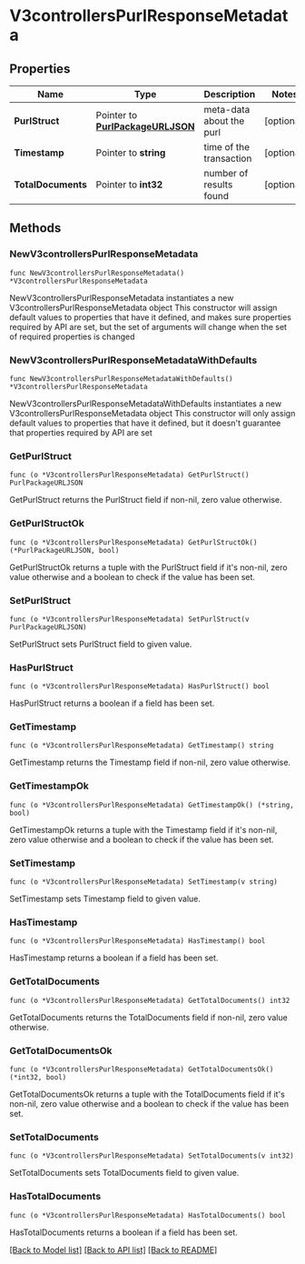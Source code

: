 # V3controllersPurlResponseMetadata

## Properties

Name | Type | Description | Notes
------------ | ------------- | ------------- | -------------
**PurlStruct** | Pointer to [**PurlPackageURLJSON**](PurlPackageURLJSON.md) | meta-data about the purl | [optional] 
**Timestamp** | Pointer to **string** | time of the transaction | [optional] 
**TotalDocuments** | Pointer to **int32** | number of results found | [optional] 

## Methods

### NewV3controllersPurlResponseMetadata

`func NewV3controllersPurlResponseMetadata() *V3controllersPurlResponseMetadata`

NewV3controllersPurlResponseMetadata instantiates a new V3controllersPurlResponseMetadata object
This constructor will assign default values to properties that have it defined,
and makes sure properties required by API are set, but the set of arguments
will change when the set of required properties is changed

### NewV3controllersPurlResponseMetadataWithDefaults

`func NewV3controllersPurlResponseMetadataWithDefaults() *V3controllersPurlResponseMetadata`

NewV3controllersPurlResponseMetadataWithDefaults instantiates a new V3controllersPurlResponseMetadata object
This constructor will only assign default values to properties that have it defined,
but it doesn't guarantee that properties required by API are set

### GetPurlStruct

`func (o *V3controllersPurlResponseMetadata) GetPurlStruct() PurlPackageURLJSON`

GetPurlStruct returns the PurlStruct field if non-nil, zero value otherwise.

### GetPurlStructOk

`func (o *V3controllersPurlResponseMetadata) GetPurlStructOk() (*PurlPackageURLJSON, bool)`

GetPurlStructOk returns a tuple with the PurlStruct field if it's non-nil, zero value otherwise
and a boolean to check if the value has been set.

### SetPurlStruct

`func (o *V3controllersPurlResponseMetadata) SetPurlStruct(v PurlPackageURLJSON)`

SetPurlStruct sets PurlStruct field to given value.

### HasPurlStruct

`func (o *V3controllersPurlResponseMetadata) HasPurlStruct() bool`

HasPurlStruct returns a boolean if a field has been set.

### GetTimestamp

`func (o *V3controllersPurlResponseMetadata) GetTimestamp() string`

GetTimestamp returns the Timestamp field if non-nil, zero value otherwise.

### GetTimestampOk

`func (o *V3controllersPurlResponseMetadata) GetTimestampOk() (*string, bool)`

GetTimestampOk returns a tuple with the Timestamp field if it's non-nil, zero value otherwise
and a boolean to check if the value has been set.

### SetTimestamp

`func (o *V3controllersPurlResponseMetadata) SetTimestamp(v string)`

SetTimestamp sets Timestamp field to given value.

### HasTimestamp

`func (o *V3controllersPurlResponseMetadata) HasTimestamp() bool`

HasTimestamp returns a boolean if a field has been set.

### GetTotalDocuments

`func (o *V3controllersPurlResponseMetadata) GetTotalDocuments() int32`

GetTotalDocuments returns the TotalDocuments field if non-nil, zero value otherwise.

### GetTotalDocumentsOk

`func (o *V3controllersPurlResponseMetadata) GetTotalDocumentsOk() (*int32, bool)`

GetTotalDocumentsOk returns a tuple with the TotalDocuments field if it's non-nil, zero value otherwise
and a boolean to check if the value has been set.

### SetTotalDocuments

`func (o *V3controllersPurlResponseMetadata) SetTotalDocuments(v int32)`

SetTotalDocuments sets TotalDocuments field to given value.

### HasTotalDocuments

`func (o *V3controllersPurlResponseMetadata) HasTotalDocuments() bool`

HasTotalDocuments returns a boolean if a field has been set.


[[Back to Model list]](../README.md#documentation-for-models) [[Back to API list]](../README.md#documentation-for-api-endpoints) [[Back to README]](../README.md)


